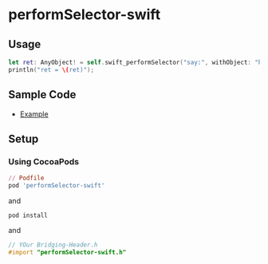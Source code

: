 # performSelector-swift

## Usage

```swift
let ret: AnyObject! = self.swift_performSelector("say:", withObject: "hello")
println("ret = \(ret)");
```

## Sample Code

- [Example](https://github.com/tokorom/performSelector-swift/tree/master/Example)

## Setup

### Using CocoaPods

```ruby
// Podfile
pod 'performSelector-swift'
```

and

```shell
pod install
```

and

```objective-c
// YOur Bridging-Header.h
#import "performSelector-swift.h"
```


